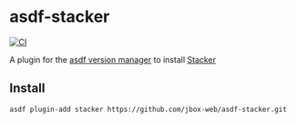 # asdf-stacker

[![CI](https://github.com/jbox-web/asdf-stacker/workflows/CI/badge.svg)](https://github.com/jbox-web/asdf-stacker/actions)

A plugin for the [asdf version manager](https://asdf-vm.com/) to install [Stacker](https://github.com/jbox-web/stacker)

## Install

```
asdf plugin-add stacker https://github.com/jbox-web/asdf-stacker.git
```
